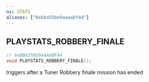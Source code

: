 ```yaml
---
ns: STATS
aliases: ["0xbba55be9aaaabf44"]
---
```

## PLAYSTATS_ROBBERY_FINALE

```c
// 0xBBA55BE9AAAABF44
void PLAYSTATS_ROBBERY_FINALE();
```

triggers after a Tuner Robbery finale mission has ended

